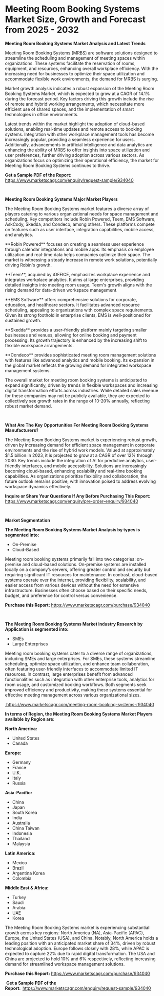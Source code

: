 <p><h1>Meeting Room Booking Systems Market Size, Growth and Forecast from 2025 - 2032</h1></p><p><strong>Meeting Room Booking Systems Market Analysis and Latest Trends</strong></p>
<p><p>Meeting Room Booking Systems (MRBS) are software solutions designed to streamline the scheduling and management of meeting spaces within organizations. These systems facilitate the reservation of rooms, equipment, and resources, enhancing overall workplace efficiency. With the increasing need for businesses to optimize their space utilization and accommodate flexible work environments, the demand for MRBS is surging.</p><p>Market growth analysis indicates a robust expansion of the Meeting Room Booking Systems Market, which is expected to grow at a CAGR of 14.1% during the forecast period. Key factors driving this growth include the rise of remote and hybrid working arrangements, which necessitate more efficient use of shared spaces, and the implementation of smart technologies in office environments. </p><p>Latest trends within the market highlight the adoption of cloud-based solutions, enabling real-time updates and remote access to booking systems. Integration with other workplace management tools has become increasingly popular, providing a seamless experience for users. Additionally, advancements in artificial intelligence and data analytics are enhancing the ability of MRBS to offer insights into space utilization and user preferences, further driving adoption across various sectors. As organizations focus on optimizing their operational efficiency, the market for Meeting Room Booking Systems continues to thrive.</p></p>
<p><strong>Get a Sample PDF of the Report:&nbsp;</strong> <a href="https://www.marketscagr.com/enquiry/request-sample/934040?utm_campaign=2033&utm_medium=2&utm_source=Github&utm_content=ia&utm_term=18042025&utm_id=meeting-room-booking-systems">https://www.marketscagr.com/enquiry/request-sample/934040</a></p>
<p>&nbsp;</p>
<p><strong>Meeting Room Booking Systems Major Market Players</strong></p>
<p><p>The Meeting Room Booking Systems market features a diverse array of players catering to various organizational needs for space management and scheduling. Key competitors include Robin Powered, Teem, EMS Software, AskCody, Skedda, and Condeco, among others. These platforms compete on features such as user interface, integration capabilities, mobile access, and analytics.</p><p>**Robin Powered** focuses on creating a seamless user experience through calendar integrations and mobile apps. Its emphasis on employee utilization and real-time data helps companies optimize their space. The market is witnessing a steady increase in remote work solutions, potentially driving Robin's growth.</p><p>**Teem**, acquired by iOFFICE, emphasizes workplace experience and integrates workplace analytics. It aims at large enterprises, providing detailed insights into meeting room usage. Teem's growth aligns with the rising demand for data-driven workspace management.</p><p>**EMS Software** offers comprehensive solutions for corporate, education, and healthcare sectors. It facilitates advanced resource scheduling, appealing to organizations with complex space requirements. Given its strong foothold in enterprise clients, EMS is well-positioned for sustained growth.</p><p>**Skedda** provides a user-friendly platform mainly targeting smaller businesses and venues, allowing for online booking and payment processing. Its growth trajectory is enhanced by the increasing shift to flexible workspace arrangements.</p><p>**Condeco** provides sophisticated meeting room management solutions with features like advanced analytics and mobile booking. Its expansion in the global market reflects the growing demand for integrated workspace management systems.</p><p>The overall market for meeting room booking systems is anticipated to expand significantly, driven by trends in flexible workspaces and increasing digital transformation efforts across industries. While detailed sales revenue for these companies may not be publicly available, they are expected to collectively see growth rates in the range of 10-20% annually, reflecting robust market demand.</p></p>
<p>&nbsp;</p>
<p><strong>What Are The Key Opportunities For Meeting Room Booking Systems Manufacturers?</strong></p>
<p><p>The Meeting Room Booking Systems market is experiencing robust growth, driven by increasing demand for efficient space management in corporate environments and the rise of hybrid work models. Valued at approximately $1.5 billion in 2023, it is projected to grow at a CAGR of over 12% through 2030. Key trends include the integration of AI for predictive analytics, user-friendly interfaces, and mobile accessibility. Solutions are increasingly becoming cloud-based, enhancing scalability and real-time booking capabilities. As organizations prioritize flexibility and collaboration, the future outlook remains positive, with innovation poised to address evolving workspace dynamics effectively.</p></p>
<p><strong>Inquire or Share Your Questions If Any Before Purchasing This Report:</strong> <a href="https://www.marketscagr.com/enquiry/pre-order-enquiry/934040?utm_campaign=2033&utm_medium=2&utm_source=Github&utm_content=ia&utm_term=18042025&utm_id=meeting-room-booking-systems">https://www.marketscagr.com/enquiry/pre-order-enquiry/934040</a></p>
<p>&nbsp;</p>
<p><strong>Market Segmentation</strong></p>
<p><strong>The Meeting Room Booking Systems Market Analysis by types is segmented into:</strong></p>
<p><ul><li>On-Premise</li><li>Cloud-Based</li></ul></p>
<p><p>Meeting room booking systems primarily fall into two categories: on-premise and cloud-based solutions. On-premise systems are installed locally on a company’s servers, offering greater control and security but requiring significant IT resources for maintenance. In contrast, cloud-based systems operate over the internet, providing flexibility, scalability, and easier access from various devices without the need for extensive infrastructure. Businesses often choose based on their specific needs, budget, and preference for control versus convenience.</p></p>
<p><strong>Purchase this Report:&nbsp;</strong><a href="https://www.marketscagr.com/purchase/934040?utm_campaign=2033&utm_medium=2&utm_source=Github&utm_content=ia&utm_term=18042025&utm_id=meeting-room-booking-systems">https://www.marketscagr.com/purchase/934040</a></p>
<p>&nbsp;</p>
<p><strong>The Meeting Room Booking Systems Market Industry Research by Application is segmented into:</strong></p>
<p><ul><li>SMEs</li><li>Large Enterprises</li></ul></p>
<p><p>Meeting room booking systems cater to a diverse range of organizations, including SMEs and large enterprises. For SMEs, these systems streamline scheduling, optimize space utilization, and enhance team collaboration, often featuring user-friendly interfaces to accommodate limited IT resources. In contrast, large enterprises benefit from advanced functionalities such as integration with other enterprise tools, analytics for room usage, and customized booking workflows. Both segments seek improved efficiency and productivity, making these systems essential for effective meeting management across various organizational sizes.</p></p>
<p><a href="https://www.marketscagr.com/meeting-room-booking-systems-r934040?utm_campaign=2033&utm_medium=2&utm_source=Github&utm_content=ia&utm_term=18042025&utm_id=meeting-room-booking-systems">&nbsp;https://www.marketscagr.com/meeting-room-booking-systems-r934040</a></p>
<p><strong>In terms of Region, the Meeting Room Booking Systems Market Players available by Region are:</strong></p>
<p>
    <p> <strong> North America: </strong>
        <ul>
            <li>United States</li>
            <li>Canada</li>
        </ul>
        </p> 
    <p> <strong> Europe: </strong>
        <ul>
            <li>Germany</li>
            <li>France</li>
            <li>U.K.</li>
            <li>Italy</li>
            <li>Russia</li>
        </ul>
        </p> 
    <p> <strong> Asia-Pacific: </strong>
        <ul>
            <li>China</li>
            <li>Japan</li>
            <li>South Korea</li>
            <li>India</li>
            <li>Australia</li>
            <li>China Taiwan</li>
            <li>Indonesia</li>
            <li>Thailand</li>
            <li>Malaysia</li>
        </ul>
        </p> 
    <p> <strong> Latin America: </strong>
        <ul>
            <li>Mexico</li>
            <li>Brazil</li>
            <li>Argentina Korea</li>
            <li>Colombia</li>
        </ul>
        </p> 
    <p> <strong> Middle East & Africa: </strong>
        <ul>
            <li>Turkey</li>
            <li>Saudi</li>
            <li>Arabia</li>
            <li>UAE</li>
            <li>Korea</li>
        </ul>
    </p>
    </p>
<p><p>The Meeting Room Booking Systems market is experiencing substantial growth across key regions: North America (NA), Asia-Pacific (APAC), Europe, the United States (USA), and China. Notably, North America holds a leading position with an anticipated market share of 34%, driven by robust technological adoption. Europe follows closely with 28%, while APAC is expected to capture 22% due to rapid digital transformation. The USA and China are projected to hold 10% and 6% respectively, reflecting increasing demand for streamlined workspace management solutions.</p></p>
<p><strong>Purchase this Report: </strong><a href="https://www.marketscagr.com/purchase/934040?utm_campaign=2033&utm_medium=2&utm_source=Github&utm_content=ia&utm_term=18042025&utm_id=meeting-room-booking-systems">https://www.marketscagr.com/purchase/934040</a></p>
<p>&nbsp;<strong>Get a Sample PDF of the Report:&nbsp;&nbsp;</strong><a href="https://www.marketscagr.com/enquiry/request-sample/934040?utm_campaign=2033&utm_medium=2&utm_source=Github&utm_content=ia&utm_term=18042025&utm_id=meeting-room-booking-systems">https://www.marketscagr.com/enquiry/request-sample/934040</a></p>
<p><strong></strong></p>
<p><p></p><p></p><p></p></p>